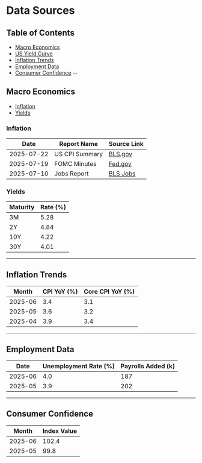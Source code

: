 # Data Sources

## Table of Contents
- [Macro Economics](#macro-economics)
- [US Yield Curve](#us-yield-curve)
- [Inflation Trends](#inflation-trends)
- [Employment Data](#employment-data)
- [Consumer Confidence](#consumer-confidence)
--

## Macro Economics

- [Inflation](#inflation)
- [Yields](#yields)


### Inflation

| Date       | Report Name         | Source Link                       |
|------------|---------------------|-----------------------------------|
| 2025-07-22 | US CPI Summary      | [BLS.gov](https://www.bls.gov/cpi/) |
| 2025-07-19 | FOMC Minutes        | [Fed.gov](https://www.federalreserve.gov/monetarypolicy/fomc.htm) |
| 2025-07-10 | Jobs Report         | [BLS Jobs](https://www.bls.gov/news.release/empsit.nr0.htm) |


### Yields

| Maturity | Rate (%) |
|----------|----------|
| 3M       | 5.28     |
| 2Y       | 4.84     |
| 10Y      | 4.22     |
| 30Y      | 4.01     |

---

## Inflation Trends

| Month     | CPI YoY (%) | Core CPI YoY (%) |
|-----------|-------------|------------------|
| 2025-06   | 3.4         | 3.1              |
| 2025-05   | 3.6         | 3.2              |
| 2025-04   | 3.9         | 3.4              |

---

## Employment Data

| Date      | Unemployment Rate (%) | Payrolls Added (k) |
|-----------|------------------------|---------------------|
| 2025-06   | 4.0                    | 187                 |
| 2025-05   | 3.9                    | 202                 |

---

## Consumer Confidence

| Month     | Index Value |
|-----------|-------------|
| 2025-06   | 102.4       |
| 2025-05   | 99.8        |

